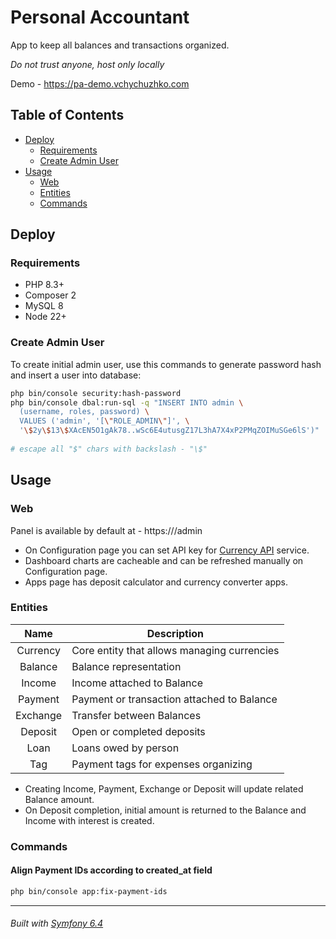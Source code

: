 # Personal Accountant

App to keep all balances and transactions organized.

*Do not trust anyone, host only locally*

Demo - https://pa-demo.vchychuzhko.com

## Table of Contents

- [Deploy](#deploy)
  - [Requirements](#requirements)
  - [Create Admin User](#create-admin-user)
- [Usage](#usage)
  - [Web](#web)
  - [Entities](#entities)
  - [Commands](#commands)

## Deploy

### Requirements

- PHP 8.3+
- Composer 2
- MySQL 8
- Node 22+

### Create Admin User

To create initial admin user, use this commands to generate password hash and insert a user into database:

```bash
php bin/console security:hash-password
php bin/console dbal:run-sql -q "INSERT INTO admin \
  (username, roles, password) \
  VALUES ('admin', '[\"ROLE_ADMIN\"]', \
  '\$2y\$13\$XAcEN5O1gAk78..wSc6E4utusgZ17L3hA7X4xP2PMqZOIMuSGe6lS')"
  
# escape all "$" chars with backslash - "\$"
```

## Usage

### Web

Panel is available by default at - https://<your-localhost>/admin

* On Configuration page you can set API key for [Currency API](https://currencyapi.com/) service.
* Dashboard charts are cacheable and can be refreshed manually on Configuration page.
* Apps page has deposit calculator and currency converter apps.

### Entities

|   Name   | Description                                 |
|:--------:|---------------------------------------------|
| Currency | Core entity that allows managing currencies |
| Balance  | Balance representation                      |
|  Income  | Income attached to Balance                  |
| Payment  | Payment or transaction attached to Balance  |
| Exchange | Transfer between Balances                   |
| Deposit  | Open or completed deposits                  |
|   Loan   | Loans owed by person                        |
|   Tag    | Payment tags for expenses organizing        |

* Creating Income, Payment, Exchange or Deposit will update related Balance amount.
* On Deposit completion, initial amount is returned to the Balance and Income with interest is created.

### Commands

#### Align Payment IDs according to created_at field

```bash
php bin/console app:fix-payment-ids
```

---

###### Built with [Symfony 6.4](https://symfony.com/doc/6.4/index.html)
